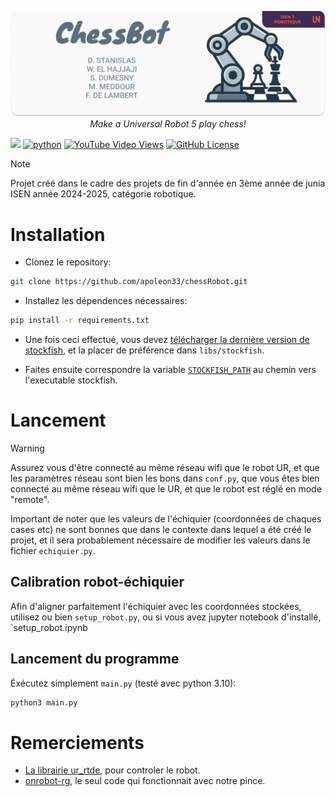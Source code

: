 <p align="center">
<img src="https://raw.githubusercontent.com/apoleon33/chessRobot/refs/heads/master/doc/header.png">
  <cite> Make a Universal Robot 5 play chess!</cite>
</p>

![](https://tokei.rs/b1/github/apoleon33/chessRobot) [![python](https://img.shields.io/badge/Python-3.10-3776AB.svg?style=flat&logo=python&logoColor=white)](https://www.python.org) [![YouTube Video Views](https://img.shields.io/youtube/views/ng3PlrOtbL0?style=flat&logo=youtube&label=video%20demo&link=https%3A%2F%2Fyoutube.com%2Fshorts%2Fng3PlrOtbL0)](https://youtube.com/shorts/ng3PlrOtbL0) [![GitHub License](https://img.shields.io/github/license/apoleon33/chessRobot)](https://opensource.org/license/MIT)



> [!NOTE]  
> Projet créé dans le cadre des projets de fin d'année en 3ème année de junia ISEN année 2024-2025, catégorie robotique.

# Installation
- Clonez le repository:

```bash
git clone https://github.com/apoleon33/chessRobot.git
```

- Installez les dépendences nécessaires:
```bash
pip install -r requirements.txt
```

- Une fois ceci effectué, vous devez [télécharger la dernière version de stockfish](https://stockfishchess.org/download/), et la placer de préférence dans `libs/stockfish`.

- Faites ensuite correspondre la variable [`STOCKFISH_PATH`](https://github.com/apoleon33/chessRobot/blob/9d77c144684039ca7955af6fc029fc0b7ed8de45/conf.py#L10) au chemin vers l'executable stockfish.


# Lancement
> [!WARNING]  
> Assurez vous d'être connecté au même réseau wifi que le robot UR, et que les paramètres réseau sont bien les bons dans `conf.py`, que vous êtes bien connecté au même réseau wifi que le UR, et que le robot est réglé en mode "remote".
> 
> Important de noter que les valeurs de l'échiquier (coordonnées de chaques cases etc) ne sont bonnes que dans le contexte dans lequel a été créé le projet, et il sera probablement nécessaire de modifier les valeurs dans le fichier `echiquier.py`.

## Calibration robot-échiquier

Afin d'aligner parfaitement l'échiquier avec les coordonnées stockées, utilisez ou bien `setup_robot.py`, ou si vous avez jupyter notebook d'installé, `setup_robot.ipynb

## Lancement du programme
Éxécutez simplement `main.py` (testé avec python 3.10):

```bash
python3 main.py
```

# Remerciements
- [La librairie ur_rtde](https://gitlab.com/sdurobotics/ur_rtde), pour controler le robot.
- [onrobot-rg](https://github.com/takuya-ki/onrobot-rg), le seul code qui fonctionnait avec notre pince.

